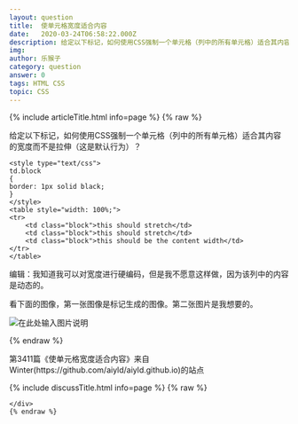 ```yaml
---
layout: question
title:  使单元格宽度适合内容
date:   2020-03-24T06:58:22.000Z
description: 给定以下标记，如何使用CSS强制一个单元格（列中的所有单元格）适合其内容的宽度而不是拉伸（这是默认行为）？<style type="text/css"...
img: 
author: 乐猴子
category: question
answer: 0
tags: HTML CSS
topic: CSS
---
```

<div class="article-root">
  <div class="article">
    {% include articleTitle.html info=page %}
    {% raw %}
    <div class="article-content"><p><font style="vertical-align: inherit;"><font style="vertical-align: inherit;">给定以下标记，如何使用CSS强制一个单元格（列中的所有单元格）适合其内容的宽度而不是拉伸（这是默认行为）？</font></font></p>

<pre><code>&lt;style type="text/css"&gt;<font></font>
td.block<font></font>
{<font></font>
border: 1px solid black;<font></font>
}<font></font>
&lt;/style&gt;<font></font>
&lt;table style="width: 100%;"&gt;<font></font>
&lt;tr&gt;<font></font>
    &lt;td class="block"&gt;this should stretch&lt;/td&gt;<font></font>
    &lt;td class="block"&gt;this should stretch&lt;/td&gt;<font></font>
    &lt;td class="block"&gt;this should be the content width&lt;/td&gt;<font></font>
&lt;/tr&gt;<font></font>
&lt;/table&gt;<font></font>
</code></pre>

<p><font style="vertical-align: inherit;"><font style="vertical-align: inherit;">编辑：我知道我可以对宽度进行硬编码，但是我不愿意这样做，因为该列中的内容是动态的。</font></font></p>

<p><font style="vertical-align: inherit;"><font style="vertical-align: inherit;">看下面的图像，第一张图像是标记生成的图像。</font><font style="vertical-align: inherit;">第二张图片是我想要的。</font></font></p>

<p><img src="https://www.samyoc.com//uploads/users/24958/images/thumbnails/1585032974840.png" data-src="https://www.samyoc.com//uploads/users/24958/images/1585032974840.png" alt="在此处输入图片说明"></p></div>
    {% endraw %}
  </div>
  <p class="winter_mark">第3411篇《使单元格宽度适合内容》来自Winter(https://github.com/aiyld/aiyld.github.io)的站点</p>
  <div class="discuss-wrapper">
    {% include discussTitle.html info=page %}
    {% raw %}
    <div class="discuss-list">
    
    </div>
    {% endraw %}
  </div>
<div>
